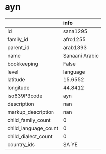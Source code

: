 # ayn
|                      | info           |
|:---------------------|:---------------|
| id                   | sana1295       |
| family_id            | afro1255       |
| parent_id            | arab1393       |
| name                 | Sanaani Arabic |
| bookkeeping          | False          |
| level                | language       |
| latitude             | 15.6552        |
| longitude            | 44.8412        |
| iso639P3code         | ayn            |
| description          | nan            |
| markup_description   | nan            |
| child_family_count   | 0              |
| child_language_count | 0              |
| child_dialect_count  | 0              |
| country_ids          | SA YE          |